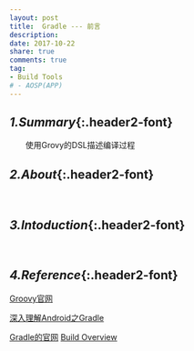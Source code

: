 ```yaml
---
layout: post
title:  Gradle --- 前言
description: 
date: 2017-10-22
share: true
comments: true
tag:
- Build Tools
# - AOSP(APP)
---
```

## *1.Summary*{:.header2-font}
&emsp;&emsp;使用Grovy的DSL描述编译过程
## *2.About*{:.header2-font}
&emsp;&emsp;
## *3.Intoduction*{:.header2-font}
&emsp;&emsp;
## *4.Reference*{:.header2-font}


[Groovy官网](http://www.groovy-lang.org/learn.html)



[深入理解Android之Gradle](http://blog.csdn.net/innost/article/details/48228651)

[Gradle的官网](https://gradle.org/)
[Build Overview](http://tools.android.com/build)